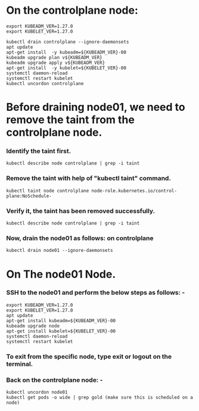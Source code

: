 # On the controlplane node:

```
export KUBEADM_VER=1.27.0
export KUBELET_VER=1.27.0

kubectl drain controlplane --ignore-daemonsets
apt update
apt-get install  -y kubeadm=${KUBEADM_VER}-00
kubeadm upgrade plan v${KUBEADM_VER}
kubeadm upgrade apply v${KUBEADM_VER}
apt-get install  -y kubelet=${KUBELET_VER}-00
systemctl daemon-reload
systemctl restart kubelet
kubectl uncordon controlplane
```

# Before draining node01, we need to remove the taint from the controlplane node.

### Identify the taint first.

```
kubectl describe node controlplane | grep -i taint
```

### Remove the taint with help of "kubectl taint" command.

```
kubectl taint node controlplane node-role.kubernetes.io/control-plane:NoSchedule-
```

### Verify it, the taint has been removed successfully.

```
kubectl describe node controlplane | grep -i taint
```

### Now, drain the node01 as follows: on controlplane

```
kubectl drain node01 --ignore-daemonsets
```

# On The node01 Node.

### SSH to the node01 and perform the below steps as follows: -

```
export KUBEADM_VER=1.27.0
export KUBELET_VER=1.27.0
apt update
apt-get install kubeadm=${KUBEADM_VER}-00
kubeadm upgrade node
apt-get install kubelet=${KUBELET_VER}-00
systemctl daemon-reload
systemctl restart kubelet
```

### To exit from the specific node, type exit or logout on the terminal.

### Back on the controlplane node: -

```
kubectl uncordon node01
kubectl get pods -o wide | grep gold (make sure this is scheduled on a node)
```
